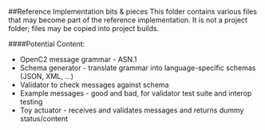 ##Reference Implementation bits & pieces
This folder contains various files that may become part of the reference implementation.
It is not a project folder; files may be copied into project builds.

####Potential Content:
* OpenC2 message grammar - ASN.1
* Schema generator - translate grammar into language-specific schemas (JSON, XML, ...)
* Validator to check messages against schema
* Example messages - good and bad, for validator test suite and interop testing
* Toy actuator - receives and validates messages and returns dummy status/content
